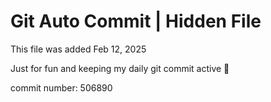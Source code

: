 # Git Auto Commit | Hidden File

This file was added Feb 12, 2025

Just for fun and keeping my daily git commit active 🤪

commit number: 506890
